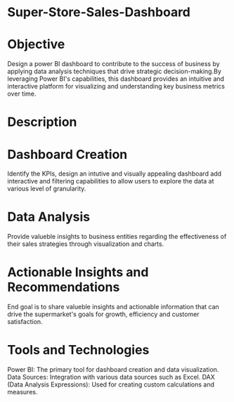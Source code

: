 # Super-Store-Sales-Dashboard
# Objective
Design a power BI dashboard to contribute to the success of business by applying data analysis techniques that drive strategic decision-making.By leveraging Power BI's capabilities, this dashboard provides an intuitive and interactive platform for visualizing and understanding key business metrics over time.
# Description
# Dashboard Creation
Identify the KPIs, design an intutive and visually appealing dashboard add interactive and filtering capabilities to allow users to explore the data at various level of granularity.
# Data Analysis
Provide valueble insights to business entities regarding the effectiveness of their sales strategies through visualization and charts.
# Actionable Insights and Recommendations
End goal is to share valueble insights and actionable information that can drive the supermarket's goals for growth, efficiency and customer satisfaction.
# Tools and Technologies
Power BI: The primary tool for dashboard creation and data visualization.
Data Sources: Integration with various data sources such as Excel.
DAX (Data Analysis Expressions): Used for creating custom calculations and measures.

